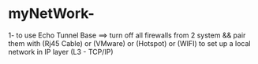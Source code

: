 # myNetWork-

1- to use Echo Tunnel Base ==> turn off all firewalls from 2 system && pair them with (Rj45 Cable) or (VMware) or (Hotspot) or (WIFI) to set up a local network in IP layer (L3 - TCP/IP)
